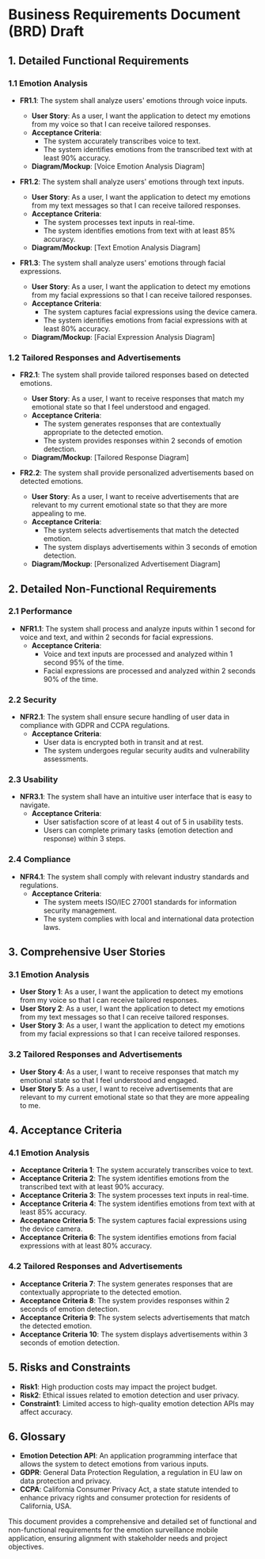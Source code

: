 # Business Requirements Document (BRD) Draft

## 1. Detailed Functional Requirements

### 1.1 Emotion Analysis
- **FR1.1**: The system shall analyze users' emotions through voice inputs.
  - **User Story**: As a user, I want the application to detect my emotions from my voice so that I can receive tailored responses.
  - **Acceptance Criteria**:
    - The system accurately transcribes voice to text.
    - The system identifies emotions from the transcribed text with at least 90% accuracy.
  - **Diagram/Mockup**: [Voice Emotion Analysis Diagram]

- **FR1.2**: The system shall analyze users' emotions through text inputs.
  - **User Story**: As a user, I want the application to detect my emotions from my text messages so that I can receive tailored responses.
  - **Acceptance Criteria**:
    - The system processes text inputs in real-time.
    - The system identifies emotions from text with at least 85% accuracy.
  - **Diagram/Mockup**: [Text Emotion Analysis Diagram]

- **FR1.3**: The system shall analyze users' emotions through facial expressions.
  - **User Story**: As a user, I want the application to detect my emotions from my facial expressions so that I can receive tailored responses.
  - **Acceptance Criteria**:
    - The system captures facial expressions using the device camera.
    - The system identifies emotions from facial expressions with at least 80% accuracy.
  - **Diagram/Mockup**: [Facial Expression Analysis Diagram]

### 1.2 Tailored Responses and Advertisements
- **FR2.1**: The system shall provide tailored responses based on detected emotions.
  - **User Story**: As a user, I want to receive responses that match my emotional state so that I feel understood and engaged.
  - **Acceptance Criteria**:
    - The system generates responses that are contextually appropriate to the detected emotion.
    - The system provides responses within 2 seconds of emotion detection.
  - **Diagram/Mockup**: [Tailored Response Diagram]

- **FR2.2**: The system shall provide personalized advertisements based on detected emotions.
  - **User Story**: As a user, I want to receive advertisements that are relevant to my current emotional state so that they are more appealing to me.
  - **Acceptance Criteria**:
    - The system selects advertisements that match the detected emotion.
    - The system displays advertisements within 3 seconds of emotion detection.
  - **Diagram/Mockup**: [Personalized Advertisement Diagram]

## 2. Detailed Non-Functional Requirements

### 2.1 Performance
- **NFR1.1**: The system shall process and analyze inputs within 1 second for voice and text, and within 2 seconds for facial expressions.
  - **Acceptance Criteria**:
    - Voice and text inputs are processed and analyzed within 1 second 95% of the time.
    - Facial expressions are processed and analyzed within 2 seconds 90% of the time.

### 2.2 Security
- **NFR2.1**: The system shall ensure secure handling of user data in compliance with GDPR and CCPA regulations.
  - **Acceptance Criteria**:
    - User data is encrypted both in transit and at rest.
    - The system undergoes regular security audits and vulnerability assessments.

### 2.3 Usability
- **NFR3.1**: The system shall have an intuitive user interface that is easy to navigate.
  - **Acceptance Criteria**:
    - User satisfaction score of at least 4 out of 5 in usability tests.
    - Users can complete primary tasks (emotion detection and response) within 3 steps.

### 2.4 Compliance
- **NFR4.1**: The system shall comply with relevant industry standards and regulations.
  - **Acceptance Criteria**:
    - The system meets ISO/IEC 27001 standards for information security management.
    - The system complies with local and international data protection laws.

## 3. Comprehensive User Stories

### 3.1 Emotion Analysis
- **User Story 1**: As a user, I want the application to detect my emotions from my voice so that I can receive tailored responses.
- **User Story 2**: As a user, I want the application to detect my emotions from my text messages so that I can receive tailored responses.
- **User Story 3**: As a user, I want the application to detect my emotions from my facial expressions so that I can receive tailored responses.

### 3.2 Tailored Responses and Advertisements
- **User Story 4**: As a user, I want to receive responses that match my emotional state so that I feel understood and engaged.
- **User Story 5**: As a user, I want to receive advertisements that are relevant to my current emotional state so that they are more appealing to me.

## 4. Acceptance Criteria

### 4.1 Emotion Analysis
- **Acceptance Criteria 1**: The system accurately transcribes voice to text.
- **Acceptance Criteria 2**: The system identifies emotions from the transcribed text with at least 90% accuracy.
- **Acceptance Criteria 3**: The system processes text inputs in real-time.
- **Acceptance Criteria 4**: The system identifies emotions from text with at least 85% accuracy.
- **Acceptance Criteria 5**: The system captures facial expressions using the device camera.
- **Acceptance Criteria 6**: The system identifies emotions from facial expressions with at least 80% accuracy.

### 4.2 Tailored Responses and Advertisements
- **Acceptance Criteria 7**: The system generates responses that are contextually appropriate to the detected emotion.
- **Acceptance Criteria 8**: The system provides responses within 2 seconds of emotion detection.
- **Acceptance Criteria 9**: The system selects advertisements that match the detected emotion.
- **Acceptance Criteria 10**: The system displays advertisements within 3 seconds of emotion detection.

## 5. Risks and Constraints
- **Risk1**: High production costs may impact the project budget.
- **Risk2**: Ethical issues related to emotion detection and user privacy.
- **Constraint1**: Limited access to high-quality emotion detection APIs may affect accuracy.

## 6. Glossary
- **Emotion Detection API**: An application programming interface that allows the system to detect emotions from various inputs.
- **GDPR**: General Data Protection Regulation, a regulation in EU law on data protection and privacy.
- **CCPA**: California Consumer Privacy Act, a state statute intended to enhance privacy rights and consumer protection for residents of California, USA.

This document provides a comprehensive and detailed set of functional and non-functional requirements for the emotion surveillance mobile application, ensuring alignment with stakeholder needs and project objectives.